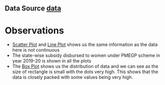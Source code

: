 ## Data Source [data](https://data.gov.in/resources/stateut-wise-position-subsidy-disbursed-women-under-pmegp-scheme-2019-20-2020-21-ministry)
# Observations
- [Scatter Plot](https://matplotlib.org/stable/api/_as_gen/matplotlib.pyplot.scatter.html) and [Line Plot](https://matplotlib.org/stable/api/_as_gen/matplotlib.pyplot.plot.html) shows us the same information as the data here is not continuous
- The state-wise subsidy disbursed to women under PMEGP scheme in year 2019-20 is shown in all the plots
- The [Box Plot](https://matplotlib.org/stable/api/_as_gen/matplotlib.pyplot.boxplot.html) shows us the distribution of data and we can see as the size of rectangle is small with the dots very high. This shows that the data is closely packed with some values being very high. 
